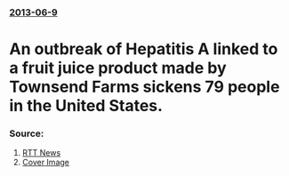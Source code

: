 ### [2013-06-9](/news/2013/06/9/index.md)

# An outbreak of Hepatitis A linked to a fruit juice product made by Townsend Farms sickens 79 people in the United States. 




### Source:

1. [RTT News](http://www.rttnews.com/2132700/hepatitis-a-outbreak-linked-to-berry-mix-sickens-79-people-cdc.aspx)
1. [Cover Image](http://www.rttnews.com/images/RTTNews_Small_Logo.jpg)
